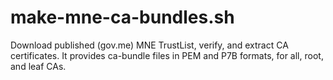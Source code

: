# make-mne-ca-bundles.sh
Download published (gov.me) MNE TrustList, verify, and extract CA certificates. It provides ca-bundle files in PEM and P7B formats, for all, root, and leaf CAs.
